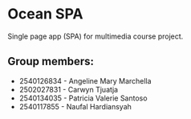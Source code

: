 # Ocean SPA
Single page app (SPA) for multimedia course project.

## Group members:
- 2540126834 - Angeline Mary Marchella
- 2502027831 - Carwyn Tjuatja
- 2540134035 - Patricia Valerie Santoso
- 2540117855 - Naufal Hardiansyah
